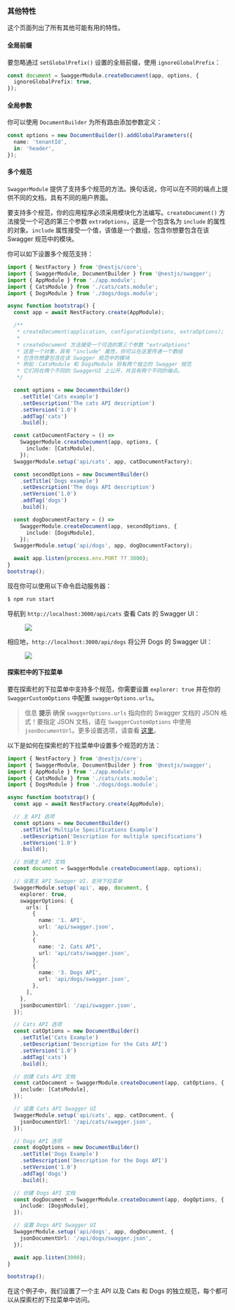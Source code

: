### 其他特性

这个页面列出了所有其他可能有用的特性。

#### 全局前缀

要忽略通过 `setGlobalPrefix()` 设置的全局前缀，使用 `ignoreGlobalPrefix`：

```typescript
const document = SwaggerModule.createDocument(app, options, {
  ignoreGlobalPrefix: true,
});
```

#### 全局参数

你可以使用 `DocumentBuilder` 为所有路由添加参数定义：

```typescript
const options = new DocumentBuilder().addGlobalParameters({
  name: 'tenantId',
  in: 'header',
});
```

#### 多个规范

`SwaggerModule` 提供了支持多个规范的方法。换句话说，你可以在不同的端点上提供不同的文档，具有不同的用户界面。

要支持多个规范，你的应用程序必须采用模块化方法编写。`createDocument()` 方法接受一个可选的第三个参数 `extraOptions`，这是一个包含名为 `include` 的属性的对象。`include` 属性接受一个值，该值是一个数组，包含你想要包含在该 Swagger 规范中的模块。

你可以如下设置多个规范支持：

```typescript
import { NestFactory } from '@nestjs/core';
import { SwaggerModule, DocumentBuilder } from '@nestjs/swagger';
import { AppModule } from './app.module';
import { CatsModule } from './cats/cats.module';
import { DogsModule } from './dogs/dogs.module';

async function bootstrap() {
  const app = await NestFactory.create(AppModule);

  /**
   * createDocument(application, configurationOptions, extraOptions);
   *
   * createDocument 方法接受一个可选的第三个参数 "extraOptions"
   * 这是一个对象，具有 "include" 属性，你可以在这里传递一个数组
   * 包含你想要包含在该 Swagger 规范中的模块
   * 例如：CatsModule 和 DogsModule 将有两个独立的 Swagger 规范
   * 它们将在两个不同的 SwaggerUI 上公开，并且有两个不同的端点。
   */

  const options = new DocumentBuilder()
    .setTitle('Cats example')
    .setDescription('The cats API description')
    .setVersion('1.0')
    .addTag('cats')
    .build();

  const catDocumentFactory = () =>
    SwaggerModule.createDocument(app, options, {
      include: [CatsModule],
    });
  SwaggerModule.setup('api/cats', app, catDocumentFactory);

  const secondOptions = new DocumentBuilder()
    .setTitle('Dogs example')
    .setDescription('The dogs API description')
    .setVersion('1.0')
    .addTag('dogs')
    .build();

  const dogDocumentFactory = () =>
    SwaggerModule.createDocument(app, secondOptions, {
      include: [DogsModule],
    });
  SwaggerModule.setup('api/dogs', app, dogDocumentFactory);

  await app.listen(process.env.PORT ?? 3000);
}
bootstrap();
```

现在你可以使用以下命令启动服务器：

```bash
$ npm run start
```

导航到 `http://localhost:3000/api/cats` 查看 Cats 的 Swagger UI：

<figure><img src="/assets/swagger-cats.png" /></figure>

相应地，`http://localhost:3000/api/dogs` 将公开 Dogs 的 Swagger UI：

<figure><img src="/assets/swagger-dogs.png" /></figure>

#### 探索栏中的下拉菜单

要在探索栏的下拉菜单中支持多个规范，你需要设置 `explorer: true` 并在你的 `SwaggerCustomOptions` 中配置 `swaggerOptions.urls`。

> 信息 **提示** 确保 `swaggerOptions.urls` 指向你的 Swagger 文档的 JSON 格式！要指定 JSON 文档，请在 `SwaggerCustomOptions` 中使用 `jsonDocumentUrl`。更多设置选项，请查看 [这里](/openapi/introduction#setup-options)。

以下是如何在探索栏的下拉菜单中设置多个规范的方法：

```typescript
import { NestFactory } from '@nestjs/core';
import { SwaggerModule, DocumentBuilder } from '@nestjs/swagger';
import { AppModule } from './app.module';
import { CatsModule } from './cats/cats.module';
import { DogsModule } from './dogs/dogs.module';

async function bootstrap() {
  const app = await NestFactory.create(AppModule);

  // 主 API 选项
  const options = new DocumentBuilder()
    .setTitle('Multiple Specifications Example')
    .setDescription('Description for multiple specifications')
    .setVersion('1.0')
    .build();

  // 创建主 API 文档
  const document = SwaggerModule.createDocument(app, options);

  // 设置主 API Swagger UI，支持下拉菜单
  SwaggerModule.setup('api', app, document, {
    explorer: true,
    swaggerOptions: {
      urls: [
        {
          name: '1. API',
          url: 'api/swagger.json',
        },
        {
          name: '2. Cats API',
          url: 'api/cats/swagger.json',
        },
        {
          name: '3. Dogs API',
          url: 'api/dogs/swagger.json',
        },
      ],
    },
    jsonDocumentUrl: '/api/swagger.json',
  });

  // Cats API 选项
  const catOptions = new DocumentBuilder()
    .setTitle('Cats Example')
    .setDescription('Description for the Cats API')
    .setVersion('1.0')
    .addTag('cats')
    .build();

  // 创建 Cats API 文档
  const catDocument = SwaggerModule.createDocument(app, catOptions, {
    include: [CatsModule],
  });

  // 设置 Cats API Swagger UI
  SwaggerModule.setup('api/cats', app, catDocument, {
    jsonDocumentUrl: '/api/cats/swagger.json',
  });

  // Dogs API 选项
  const dogOptions = new DocumentBuilder()
    .setTitle('Dogs Example')
    .setDescription('Description for the Dogs API')
    .setVersion('1.0')
    .addTag('dogs')
    .build();

  // 创建 Dogs API 文档
  const dogDocument = SwaggerModule.createDocument(app, dogOptions, {
    include: [DogsModule],
  });

  // 设置 Dogs API Swagger UI
  SwaggerModule.setup('api/dogs', app, dogDocument, {
    jsonDocumentUrl: '/api/dogs/swagger.json',
  });

  await app.listen(3000);
}

bootstrap();
```

在这个例子中，我们设置了一个主 API 以及 Cats 和 Dogs 的独立规范，每个都可以从探索栏的下拉菜单中访问。